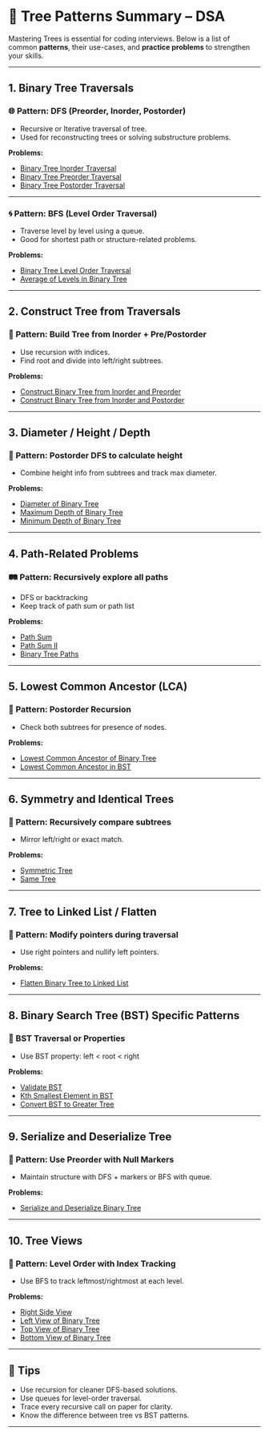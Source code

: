 # 🌳 Tree Patterns Summary – DSA

Mastering Trees is essential for coding interviews. Below is a list of common **patterns**, their use-cases, and **practice problems** to strengthen your skills.

---

## 1. Binary Tree Traversals

### 🌐 Pattern: DFS (Preorder, Inorder, Postorder)
- Recursive or Iterative traversal of tree.
- Used for reconstructing trees or solving substructure problems.

**Problems:**
- [Binary Tree Inorder Traversal](https://leetcode.com/problems/binary-tree-inorder-traversal/)
- [Binary Tree Preorder Traversal](https://leetcode.com/problems/binary-tree-preorder-traversal/)
- [Binary Tree Postorder Traversal](https://leetcode.com/problems/binary-tree-postorder-traversal/)

---

### 🌀 Pattern: BFS (Level Order Traversal)
- Traverse level by level using a queue.
- Good for shortest path or structure-related problems.

**Problems:**
- [Binary Tree Level Order Traversal](https://leetcode.com/problems/binary-tree-level-order-traversal/)
- [Average of Levels in Binary Tree](https://leetcode.com/problems/average-of-levels-in-binary-tree/)

---

## 2. Construct Tree from Traversals

### 🔧 Pattern: Build Tree from Inorder + Pre/Postorder
- Use recursion with indices.
- Find root and divide into left/right subtrees.

**Problems:**
- [Construct Binary Tree from Inorder and Preorder](https://leetcode.com/problems/construct-binary-tree-from-preorder-and-inorder-traversal/)
- [Construct Binary Tree from Inorder and Postorder](https://leetcode.com/problems/construct-binary-tree-from-inorder-and-postorder-traversal/)

---

## 3. Diameter / Height / Depth

### 📏 Pattern: Postorder DFS to calculate height
- Combine height info from subtrees and track max diameter.

**Problems:**
- [Diameter of Binary Tree](https://leetcode.com/problems/diameter-of-binary-tree/)
- [Maximum Depth of Binary Tree](https://leetcode.com/problems/maximum-depth-of-binary-tree/)
- [Minimum Depth of Binary Tree](https://leetcode.com/problems/minimum-depth-of-binary-tree/)

---

## 4. Path-Related Problems

### 🛤️ Pattern: Recursively explore all paths
- DFS or backtracking
- Keep track of path sum or path list

**Problems:**
- [Path Sum](https://leetcode.com/problems/path-sum/)
- [Path Sum II](https://leetcode.com/problems/path-sum-ii/)
- [Binary Tree Paths](https://leetcode.com/problems/binary-tree-paths/)

---

## 5. Lowest Common Ancestor (LCA)

### 🧬 Pattern: Postorder Recursion
- Check both subtrees for presence of nodes.

**Problems:**
- [Lowest Common Ancestor of Binary Tree](https://leetcode.com/problems/lowest-common-ancestor-of-a-binary-tree/)
- [Lowest Common Ancestor in BST](https://leetcode.com/problems/lowest-common-ancestor-of-a-binary-search-tree/)

---

## 6. Symmetry and Identical Trees

### 🔄 Pattern: Recursively compare subtrees
- Mirror left/right or exact match.

**Problems:**
- [Symmetric Tree](https://leetcode.com/problems/symmetric-tree/)
- [Same Tree](https://leetcode.com/problems/same-tree/)

---

## 7. Tree to Linked List / Flatten

### 🧹 Pattern: Modify pointers during traversal
- Use right pointers and nullify left pointers.

**Problems:**
- [Flatten Binary Tree to Linked List](https://leetcode.com/problems/flatten-binary-tree-to-linked-list/)

---

## 8. Binary Search Tree (BST) Specific Patterns

### 🌲 BST Traversal or Properties
- Use BST property: left < root < right

**Problems:**
- [Validate BST](https://leetcode.com/problems/validate-binary-search-tree/)
- [Kth Smallest Element in BST](https://leetcode.com/problems/kth-smallest-element-in-a-bst/)
- [Convert BST to Greater Tree](https://leetcode.com/problems/convert-bst-to-greater-tree/)

---

## 9. Serialize and Deserialize Tree

### 🧩 Pattern: Use Preorder with Null Markers
- Maintain structure with DFS + markers or BFS with queue.

**Problems:**
- [Serialize and Deserialize Binary Tree](https://leetcode.com/problems/serialize-and-deserialize-binary-tree/)

---

## 10. Tree Views

### 👀 Pattern: Level Order with Index Tracking
- Use BFS to track leftmost/rightmost at each level.

**Problems:**
- [Right Side View](https://leetcode.com/problems/binary-tree-right-side-view/)
- [Left View of Binary Tree](https://practice.geeksforgeeks.org/problems/left-view-of-binary-tree/1)
- [Top View of Binary Tree](https://practice.geeksforgeeks.org/problems/top-view-of-binary-tree/1)
- [Bottom View of Binary Tree](https://practice.geeksforgeeks.org/problems/bottom-view-of-binary-tree/1)

---

## 🧠 Tips

- Use recursion for cleaner DFS-based solutions.
- Use queues for level-order traversal.
- Trace every recursive call on paper for clarity.
- Know the difference between tree vs BST patterns.

---
